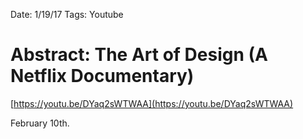 Date: 1/19/17
Tags: Youtube

# Abstract: The Art of Design (A Netflix Documentary)

[https://youtu.be/DYaq2sWTWAA](https://youtu.be/DYaq2sWTWAA)

February 10th.